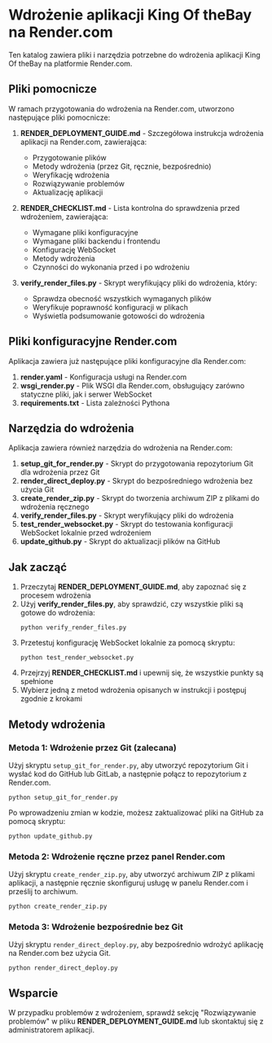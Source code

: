 # Wdrożenie aplikacji King Of theBay na Render.com

Ten katalog zawiera pliki i narzędzia potrzebne do wdrożenia aplikacji King Of theBay na platformie Render.com.

## Pliki pomocnicze

W ramach przygotowania do wdrożenia na Render.com, utworzono następujące pliki pomocnicze:

1. **RENDER_DEPLOYMENT_GUIDE.md** - Szczegółowa instrukcja wdrożenia aplikacji na Render.com, zawierająca:
   - Przygotowanie plików
   - Metody wdrożenia (przez Git, ręcznie, bezpośrednio)
   - Weryfikację wdrożenia
   - Rozwiązywanie problemów
   - Aktualizację aplikacji

2. **RENDER_CHECKLIST.md** - Lista kontrolna do sprawdzenia przed wdrożeniem, zawierająca:
   - Wymagane pliki konfiguracyjne
   - Wymagane pliki backendu i frontendu
   - Konfigurację WebSocket
   - Metody wdrożenia
   - Czynności do wykonania przed i po wdrożeniu

3. **verify_render_files.py** - Skrypt weryfikujący pliki do wdrożenia, który:
   - Sprawdza obecność wszystkich wymaganych plików
   - Weryfikuje poprawność konfiguracji w plikach
   - Wyświetla podsumowanie gotowości do wdrożenia

## Pliki konfiguracyjne Render.com

Aplikacja zawiera już następujące pliki konfiguracyjne dla Render.com:

1. **render.yaml** - Konfiguracja usługi na Render.com
2. **wsgi_render.py** - Plik WSGI dla Render.com, obsługujący zarówno statyczne pliki, jak i serwer WebSocket
3. **requirements.txt** - Lista zależności Pythona

## Narzędzia do wdrożenia

Aplikacja zawiera również narzędzia do wdrożenia na Render.com:

1. **setup_git_for_render.py** - Skrypt do przygotowania repozytorium Git dla wdrożenia przez Git
2. **render_direct_deploy.py** - Skrypt do bezpośredniego wdrożenia bez użycia Git
3. **create_render_zip.py** - Skrypt do tworzenia archiwum ZIP z plikami do wdrożenia ręcznego
4. **verify_render_files.py** - Skrypt weryfikujący pliki do wdrożenia
5. **test_render_websocket.py** - Skrypt do testowania konfiguracji WebSocket lokalnie przed wdrożeniem
6. **update_github.py** - Skrypt do aktualizacji plików na GitHub

## Jak zacząć

1. Przeczytaj **RENDER_DEPLOYMENT_GUIDE.md**, aby zapoznać się z procesem wdrożenia
2. Użyj **verify_render_files.py**, aby sprawdzić, czy wszystkie pliki są gotowe do wdrożenia:
   ```
   python verify_render_files.py
   ```
3. Przetestuj konfigurację WebSocket lokalnie za pomocą skryptu:
   ```
   python test_render_websocket.py
   ```
4. Przejrzyj **RENDER_CHECKLIST.md** i upewnij się, że wszystkie punkty są spełnione
5. Wybierz jedną z metod wdrożenia opisanych w instrukcji i postępuj zgodnie z krokami

## Metody wdrożenia

### Metoda 1: Wdrożenie przez Git (zalecana)

Użyj skryptu `setup_git_for_render.py`, aby utworzyć repozytorium Git i wysłać kod do GitHub lub GitLab, a następnie połącz to repozytorium z Render.com.

```
python setup_git_for_render.py
```

Po wprowadzeniu zmian w kodzie, możesz zaktualizować pliki na GitHub za pomocą skryptu:

```
python update_github.py
```

### Metoda 2: Wdrożenie ręczne przez panel Render.com

Użyj skryptu `create_render_zip.py`, aby utworzyć archiwum ZIP z plikami aplikacji, a następnie ręcznie skonfiguruj usługę w panelu Render.com i prześlij to archiwum.

```
python create_render_zip.py
```

### Metoda 3: Wdrożenie bezpośrednie bez Git

Użyj skryptu `render_direct_deploy.py`, aby bezpośrednio wdrożyć aplikację na Render.com bez użycia Git.

```
python render_direct_deploy.py
```

## Wsparcie

W przypadku problemów z wdrożeniem, sprawdź sekcję "Rozwiązywanie problemów" w pliku **RENDER_DEPLOYMENT_GUIDE.md** lub skontaktuj się z administratorem aplikacji.

